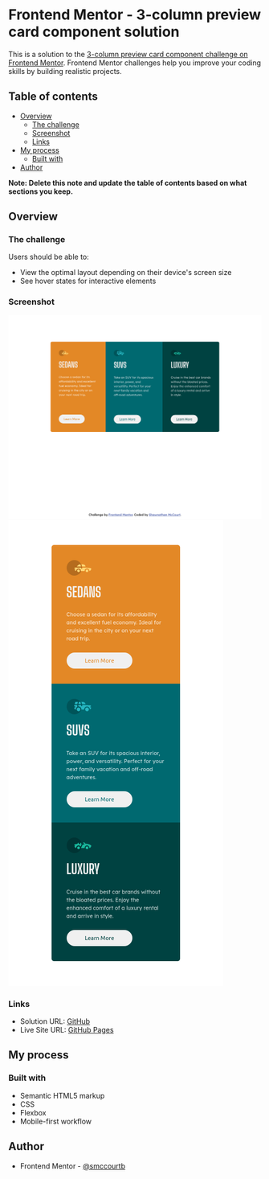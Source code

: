 # Frontend Mentor - 3-column preview card component solution

This is a solution to the [3-column preview card component challenge on Frontend Mentor](https://www.frontendmentor.io/challenges/3column-preview-card-component-pH92eAR2-). Frontend Mentor challenges help you improve your coding skills by building realistic projects.

## Table of contents

-   [Overview](#overview)
    -   [The challenge](#the-challenge)
    -   [Screenshot](#screenshot)
    -   [Links](#links)
-   [My process](#my-process)
    -   [Built with](#built-with)
-   [Author](#author)

**Note: Delete this note and update the table of contents based on what sections you keep.**

## Overview

### The challenge

Users should be able to:

-   View the optimal layout depending on their device's screen size
-   See hover states for interactive elements

### Screenshot

![](/images/desktop.png)
![](/images/mobile.png)

### Links

-   Solution URL: [GitHub](https://github.com/smccourtb/3-column-preview)
-   Live Site URL: [GitHub Pages](https://smccourtb.github.io/3-column-preview/)

## My process

### Built with

-   Semantic HTML5 markup
-   CSS
-   Flexbox
-   Mobile-first workflow

## Author

-   Frontend Mentor - [@smccourtb](https://www.frontendmentor.io/profile/smccourtb)
